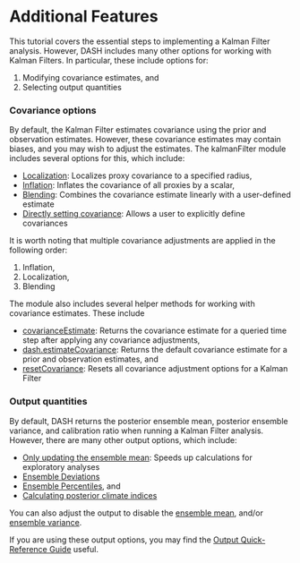 # Additional Features

This tutorial covers the essential steps to implementing a Kalman Filter analysis. However, DASH includes many other options for working with Kalman Filters. In particular, these include options for:
1. Modifying covariance estimates, and
2. Selecting output quantities

### Covariance options
By default, the Kalman Filter estimates covariance using the prior and observation estimates. However, these covariance estimates may contain biases, and you may wish to adjust the estimates. The kalmanFilter module includes several options for this, which include:
* [Localization](localize): Localizes proxy covariance to a specified radius,
* [Inflation](inflate): Inflates the covariance of all proxies by a scalar,
* [Blending](blend): Combines the covariance estimate linearly with a user-defined estimate
* [Directly setting covariance](setCovariance): Allows a user to explicitly define covariances

It is worth noting that multiple covariance adjustments are applied in the following order:
1. Inflation,
2. Localization,
3. Blending

The module also includes several helper methods for working with covariance estimates. These include
* [covarianceEstimate](covarianceEstimate): Returns the covariance estimate for a queried time step after applying any covariance adjustments,
* [dash.estimateCovariance](dash-estimate-covariance): Returns the default covariance estimate for a prior and observation estimates, and
* [resetCovariance](resetCovariance): Resets all covariance adjustment options for a Kalman Filter

### Output quantities
By default, DASH returns the posterior ensemble mean, posterior ensemble variance, and calibration ratio when running a Kalman Filter analysis. However, there are many other output options, which include:

* [Only updating the ensemble mean](mean-only): Speeds up calculations for exploratory analyses
* [Ensemble Deviations](deviations)
* [Ensemble Percentiles](percentiles), and
* [Calculating posterior climate indices](indices)

You can also adjust the output to disable the [ensemble mean](mean), and/or [ensemble variance](variance).

If you are using these output options, you may find the [Output Quick-Reference Guide](output-reference) useful.
